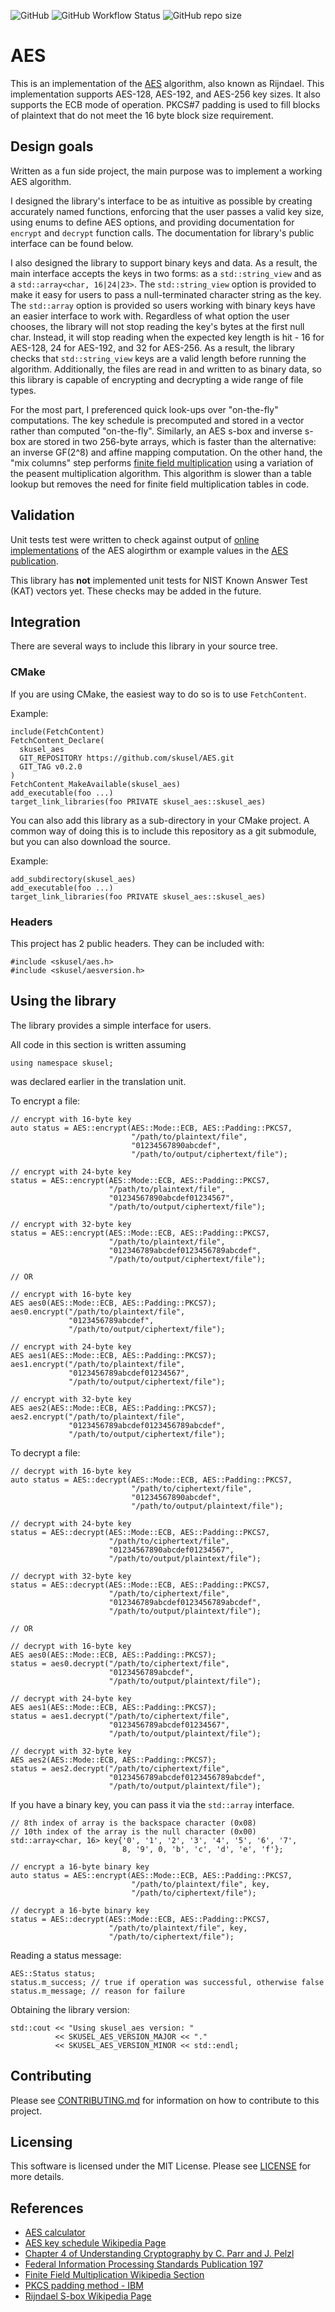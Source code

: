 ![GitHub](https://img.shields.io/github/license/skusel/AES)
![GitHub Workflow Status](https://img.shields.io/github/actions/workflow/status/skusel/AES/ubuntu.yml)
![GitHub repo size](https://img.shields.io/github/repo-size/skusel/AES)

# AES
This is an implementation of the [AES](https://en.wikipedia.org/wiki/Advanced_Encryption_Standard) algorithm, also known as Rijndael. This implementation supports AES-128, AES-192, and AES-256 key sizes. It also supports the ECB mode of operation. PKCS#7 padding is used to fill blocks of plaintext that do not meet the 16 byte block size requirement.

## Design goals
Written as a fun side project, the main purpose was to implement a working AES algorithm.

I designed the library's interface to be as intuitive as possible by creating accurately named functions, enforcing that the user passes a valid key size, using enums to define AES options, and providing documentation for `encrypt` and `decrypt` function calls. The documentation for library's public interface can be found below. 

I also designed the library to support binary keys and data. As a result, the main interface accepts the keys in two forms: as a `std::string_view` and as a `std::array<char, 16|24|23>`. The `std::string_view` option is provided to make it easy for users to pass a null-terminated character string as the key. The `std::array` option is provided so users working with binary keys have an easier interface to work with. Regardless of what option the user chooses, the library will not stop reading the key's bytes at the first null char. Instead, it will stop reading when the expected key length is hit - 16 for AES-128, 24 for AES-192, and 32 for AES-256. As a result, the library checks that `std::string_view` keys are a valid length before running the algorithm. Additionally, the files are read in and written to as binary data, so this library is capable of encrypting and decrypting a wide range of file types.

For the most part, I preferenced quick look-ups over "on-the-fly" computations. The key schedule is precomputed and stored in a vector rather than computed "on-the-fly". Similarly, an AES s-box and inverse s-box are stored in two 256-byte arrays, which is faster than the alternative: an inverse GF(2^8) and affine mapping computation. On the other hand, the "mix columns" step performs [finite field multiplication](https://en.wikipedia.org/wiki/Finite_field_arithmetic#Multiplication) using a variation of the peasent multiplication algorithm. This algorithm is slower than a table lookup but removes the need for finite field multiplication tables in code.

## Validation
Unit tests test were written to check against output of [online implementations](https://www.codeusingjava.com/tools/aes) of the AES alogirthm or example values in the [AES publication](https://nvlpubs.nist.gov/nistpubs/fips/nist.fips.197.pdf). 

This library has **not** implemented unit tests for NIST Known Answer Test (KAT) vectors yet. These checks may be added in the future.

## Integration
There are several ways to include this library in your source tree. 

### CMake
If you are using CMake, the easiest way to do so is to use `FetchContent`.

Example:
```
include(FetchContent)
FetchContent_Declare(
  skusel_aes
  GIT_REPOSITORY https://github.com/skusel/AES.git
  GIT_TAG v0.2.0
)
FetchContent_MakeAvailable(skusel_aes)
add_executable(foo ...)
target_link_libraries(foo PRIVATE skusel_aes::skusel_aes)
```

You can also add this library as a sub-directory in your CMake project. A common way of doing this is to include this repository as a git submodule, but you can also download the source.

Example:
```
add_subdirectory(skusel_aes)
add_executable(foo ...)
target_link_libraries(foo PRIVATE skusel_aes::skusel_aes)
```

### Headers
This project has 2 public headers. They can be included with:
```
#include <skusel/aes.h>
#include <skusel/aesversion.h>
```

## Using the library
The library provides a simple interface for users.

All code in this section is written assuming
```
using namespace skusel;
```
was declared earlier in the translation unit.

To encrypt a file:
```
// encrypt with 16-byte key
auto status = AES::encrypt(AES::Mode::ECB, AES::Padding::PKCS7, 
                           "/path/to/plaintext/file",
                           "01234567890abcdef",
                           "/path/to/output/ciphertext/file");

// encrypt with 24-byte key
status = AES::encrypt(AES::Mode::ECB, AES::Padding::PKCS7, 
                      "/path/to/plaintext/file",
                      "01234567890abcdef01234567", 
                      "/path/to/output/ciphertext/file");

// encrypt with 32-byte key
status = AES::encrypt(AES::Mode::ECB, AES::Padding::PKCS7, 
                      "/path/to/plaintext/file",
                      "012346789abcdef0123456789abcdef",
                      "/path/to/output/ciphertext/file");

// OR

// encrypt with 16-byte key
AES aes0(AES::Mode::ECB, AES::Padding::PKCS7);
aes0.encrypt("/path/to/plaintext/file",
             "0123456789abcdef", 
             "/path/to/output/ciphertext/file");

// encrypt with 24-byte key
AES aes1(AES::Mode::ECB, AES::Padding::PKCS7);
aes1.encrypt("/path/to/plaintext/file",
             "0123456789abcdef01234567", 
             "/path/to/output/ciphertext/file");

// encrypt with 32-byte key
AES aes2(AES::Mode::ECB, AES::Padding::PKCS7);
aes2.encrypt("/path/to/plaintext/file",
             "0123456789abcdef0123456789abcdef", 
             "/path/to/output/ciphertext/file");
```

To decrypt a file:
```
// decrypt with 16-byte key
auto status = AES::decrypt(AES::Mode::ECB, AES::Padding::PKCS7, 
                           "/path/to/ciphertext/file",
                           "01234567890abcdef",
                           "/path/to/output/plaintext/file");

// decrypt with 24-byte key
status = AES::decrypt(AES::Mode::ECB, AES::Padding::PKCS7, 
                      "/path/to/ciphertext/file",
                      "01234567890abcdef01234567", 
                      "/path/to/output/plaintext/file");

// decrypt with 32-byte key
status = AES::decrypt(AES::Mode::ECB, AES::Padding::PKCS7, 
                      "/path/to/ciphertext/file",
                      "012346789abcdef0123456789abcdef",
                      "/path/to/output/plaintext/file");

// OR

// decrypt with 16-byte key
AES aes0(AES::Mode::ECB, AES::Padding::PKCS7);
status = aes0.decrypt("/path/to/ciphertext/file",
                      "0123456789abcdef", 
                      "/path/to/output/plaintext/file");

// decrypt with 24-byte key
AES aes1(AES::Mode::ECB, AES::Padding::PKCS7);
status = aes1.decrypt("/path/to/ciphertext/file",
                      "0123456789abcdef01234567", 
                      "/path/to/output/plaintext/file");

// decrypt with 32-byte key
AES aes2(AES::Mode::ECB, AES::Padding::PKCS7);
status = aes2.decrypt("/path/to/ciphertext/file",
                      "0123456789abcdef0123456789abcdef", 
                      "/path/to/output/plaintext/file");
```

If you have a binary key, you can pass it via the `std::array` interface.
```
// 8th index of array is the backspace character (0x08)
// 10th index of the array is the null character (0x00)
std::array<char, 16> key{'0', '1', '2', '3', '4', '5', '6', '7',
                         8, '9', 0, 'b', 'c', 'd', 'e', 'f'};

// encrypt a 16-byte binary key
auto status = AES::encrypt(AES::Mode::ECB, AES::Padding::PKCS7,
                           "/path/to/plaintext/file", key,
                           "/path/to/ciphertext/file");

// decrypt a 16-byte binary key
status = AES::decrypt(AES::Mode::ECB, AES::Padding::PKCS7,
                      "/path/to/plaintext/file", key,
                      "/path/to/ciphertext/file");
```

Reading a status message:
```
AES::Status status;
status.m_success; // true if operation was successful, otherwise false
status.m_message; // reason for failure
```

Obtaining the library version:
```
std::cout << "Using skusel_aes version: " 
          << SKUSEL_AES_VERSION_MAJOR << "."
          << SKUSEL_AES_VERSION_MINOR << std::endl;
```

## Contributing
Please see [CONTRIBUTING.md](https://github.com/skusel/AES/blob/main/CONTRIBUTING.md) for information on how to contribute to this project.

## Licensing
This software is licensed under the MIT License. Please see [LICENSE](https://github.com/skusel/AES/blob/main/LICENSE) for more details.

## References
- [AES calculator](https://www.codeusingjava.com/tools/aes)
- [AES key schedule Wikipedia Page](https://en.wikipedia.org/wiki/AES_key_schedule)
- [Chapter 4 of Understanding Cryptography by C. Parr and J. Pelzl](https://www.crypto-textbook.com/download/Understanding-Cryptography-Chapter4.pdf)
- [Federal Information Processing Standards Publication 197](https://nvlpubs.nist.gov/nistpubs/fips/nist.fips.197.pdf)
- [Finite Field Multiplication Wikipedia Section](https://en.wikipedia.org/wiki/Finite_field_arithmetic#Multiplication)
- [PKCS padding method - IBM](https://www.ibm.com/docs/en/zos/2.4.0?topic=rules-pkcs-padding-method)
- [Rijndael S-box Wikipedia Page](https://en.wikipedia.org/wiki/Rijndael_S-box)

